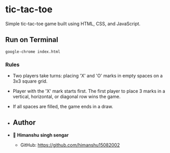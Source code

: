 # tic-tac-toe
Simple tic-tac-toe game built using HTML, CSS, and JavaScript.

## Run on Terminal

```
google-chrome index.html
```

### Rules

- Two players take turns: placing 'X' and 'O' marks in empty spaces on a 3x3 square grid.
- Player with the 'X' mark starts first. The first player to place 3 marks in a vertical, horizontal, or diagonal row wins the game.
- If all spaces are filled, the game ends in a draw.

- ## Author
- 👤 **Himanshu singh sengar**


  * GitHub: https://github.com/himanshu15082002
